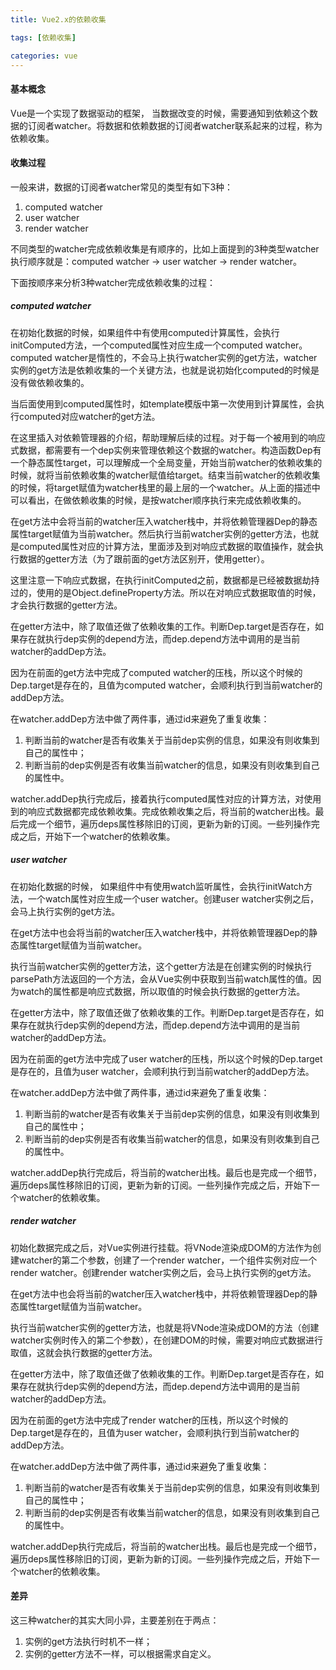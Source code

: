 ```yaml
---
title: Vue2.x的依赖收集

tags: [依赖收集]

categories: vue
---
```


#### 基本概念

Vue是一个实现了数据驱动的框架， 当数据改变的时候，需要通知到依赖这个数据的订阅者watcher。将数据和依赖数据的订阅者watcher联系起来的过程，称为依赖收集。



#### 收集过程

一般来讲，数据的订阅者watcher常见的类型有如下3种：

1. computed watcher
2. user watcher
3. render watcher

不同类型的watcher完成依赖收集是有顺序的，比如上面提到的3种类型watcher执行顺序就是：computed watcher -> user watcher -> render watcher。

下面按顺序来分析3种watcher完成依赖收集的过程：

##### computed watcher

在初始化数据的时候，如果组件中有使用computed计算属性，会执行initComputed方法，一个computed属性对应生成一个computed watcher。computed watcher是惰性的，不会马上执行watcher实例的get方法，watcher实例的get方法是依赖收集的一个关键方法，也就是说初始化computed的时候是没有做依赖收集的。

当后面使用到computed属性时，如template模版中第一次使用到计算属性，会执行computed对应watcher的get方法。

在这里插入对依赖管理器的介绍，帮助理解后续的过程。对于每一个被用到的响应式数据，都需要有一个dep实例来管理依赖这个数据的watcher。构造函数Dep有一个静态属性target，可以理解成一个全局变量，开始当前watcher的依赖收集的时候，就将当前依赖收集的watcher赋值给target。结束当前watcher的依赖收集的时候，将target赋值为watcher栈里的最上层的一个watcher。从上面的描述中可以看出，在做依赖收集的时候，是按watcher顺序执行来完成依赖收集的。

在get方法中会将当前的watcher压入watcher栈中，并将依赖管理器Dep的静态属性target赋值为当前watcher。然后执行当前watcher实例的getter方法，也就是computed属性对应的计算方法，里面涉及到对响应式数据的取值操作，就会执行数据的getter方法（为了跟前面的get方法区别开，使用getter）。

这里注意一下响应式数据，在执行initComputed之前，数据都是已经被数据劫持过的，使用的是Object.defineProperty方法。所以在对响应式数据取值的时候，才会执行数据的getter方法。

在getter方法中，除了取值还做了依赖收集的工作。判断Dep.target是否存在，如果存在就执行dep实例的depend方法，而dep.depend方法中调用的是当前watcher的addDep方法。

因为在前面的get方法中完成了computed watcher的压栈，所以这个时候的Dep.target是存在的，且值为computed watcher，会顺利执行到当前watcher的addDep方法。

在watcher.addDep方法中做了两件事，通过id来避免了重复收集：

1. 判断当前的watcher是否有收集关于当前dep实例的信息，如果没有则收集到自己的属性中；
2. 判断当前的dep实例是否有收集当前watcher的信息，如果没有则收集到自己的属性中。

watcher.addDep执行完成后，接着执行computed属性对应的计算方法，对使用到的响应式数据都完成依赖收集。完成依赖收集之后，将当前的watcher出栈。最后完成一个细节，遍历deps属性移除旧的订阅，更新为新的订阅。一些列操作完成之后，开始下一个watcher的依赖收集。



##### user watcher

在初始化数据的时候， 如果组件中有使用watch监听属性，会执行initWatch方法，一个watch属性对应生成一个user watcher。创建user watcher实例之后，会马上执行实例的get方法。

在get方法中也会将当前的watcher压入watcher栈中，并将依赖管理器Dep的静态属性target赋值为当前watcher。

执行当前watcher实例的getter方法，这个getter方法是在创建实例的时候执行parsePath方法返回的一个方法，会从Vue实例中获取到当前watch属性的值。因为watch的属性都是响应式数据，所以取值的时候会执行数据的getter方法。

在getter方法中，除了取值还做了依赖收集的工作。判断Dep.target是否存在，如果存在就执行dep实例的depend方法，而dep.depend方法中调用的是当前watcher的addDep方法。

因为在前面的get方法中完成了user watcher的压栈，所以这个时候的Dep.target是存在的，且值为user watcher，会顺利执行到当前watcher的addDep方法。

在watcher.addDep方法中做了两件事，通过id来避免了重复收集：

1. 判断当前的watcher是否有收集关于当前dep实例的信息，如果没有则收集到自己的属性中；
2. 判断当前的dep实例是否有收集当前watcher的信息，如果没有则收集到自己的属性中。

watcher.addDep执行完成后，将当前的watcher出栈。最后也是完成一个细节，遍历deps属性移除旧的订阅，更新为新的订阅。一些列操作完成之后，开始下一个watcher的依赖收集。



##### render watcher

初始化数据完成之后，对Vue实例进行挂载。将VNode渲染成DOM的方法作为创建watcher的第二个参数，创建了一个render watcher，一个组件实例对应一个render watcher。创建render watcher实例之后，会马上执行实例的get方法。

在get方法中也会将当前的watcher压入watcher栈中，并将依赖管理器Dep的静态属性target赋值为当前watcher。

执行当前watcher实例的getter方法，也就是将VNode渲染成DOM的方法（创建watcher实例时传入的第二个参数），在创建DOM的时候，需要对响应式数据进行取值，这就会执行数据的getter方法。

在getter方法中，除了取值还做了依赖收集的工作。判断Dep.target是否存在，如果存在就执行dep实例的depend方法，而dep.depend方法中调用的是当前watcher的addDep方法。

因为在前面的get方法中完成了render watcher的压栈，所以这个时候的Dep.target是存在的，且值为user watcher，会顺利执行到当前watcher的addDep方法。

在watcher.addDep方法中做了两件事，通过id来避免了重复收集：

1. 判断当前的watcher是否有收集关于当前dep实例的信息，如果没有则收集到自己的属性中；
2. 判断当前的dep实例是否有收集当前watcher的信息，如果没有则收集到自己的属性中。

watcher.addDep执行完成后，将当前的watcher出栈。最后也是完成一个细节，遍历deps属性移除旧的订阅，更新为新的订阅。一些列操作完成之后，开始下一个watcher的依赖收集。



#### 差异

这三种watcher的其实大同小异，主要差别在于两点：

1. 实例的get方法执行时机不一样；
2. 实例的getter方法不一样，可以根据需求自定义。


